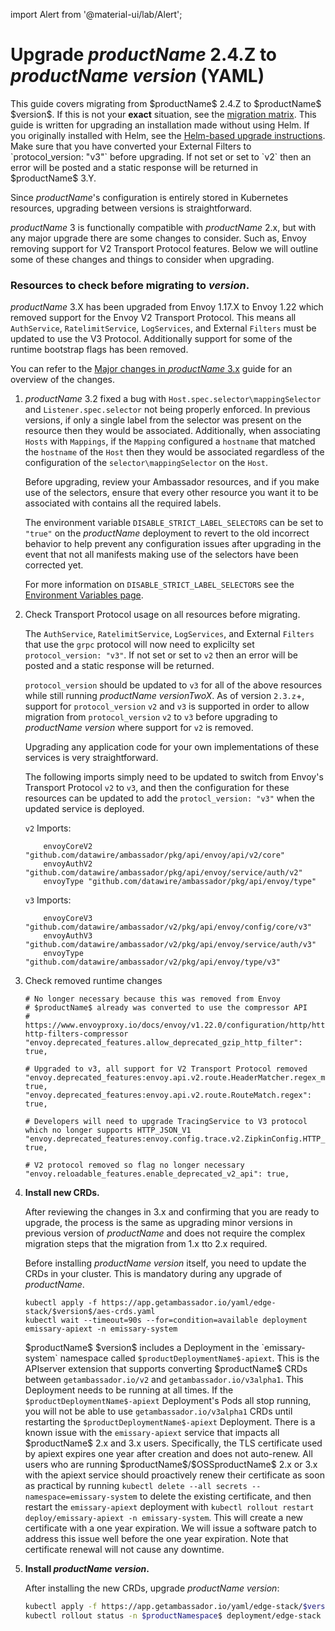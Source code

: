 import Alert from '@material-ui/lab/Alert';

# Upgrade $productName$ 2.4.Z to $productName$ $version$ (YAML)

<Alert severity="info">
  This guide covers migrating from $productName$ 2.4.Z to $productName$ $version$. If
  this is not your <b>exact</b> situation, see the <a href="../../../../migration-matrix">migration
  matrix</a>.
</Alert>

<Alert severity="warning">
  This guide is written for upgrading an installation made without using Helm.
  If you originally installed with Helm, see the <a href="../../../helm/edge-stack-2.4/edge-stack-3.2">Helm-based
  upgrade instructions</a>.
</Alert>

<Alert severity="warning">
  Make sure that you have converted your External Filters to `protocol_version: "v3"` before upgrading.
  If not set or set to `v2` then an error will be posted and a static response will be returned in $productName$ 3.Y.
</Alert>

Since $productName$'s configuration is entirely stored in Kubernetes resources, upgrading between
versions is straightforward.

$productName$ 3 is functionally compatible with $productName$ 2.x, but with any major upgrade there are some changes to consider. Such as, Envoy removing support for V2 Transport Protocol features. Below we will outline some of these changes and things to consider when upgrading.

### Resources to check before migrating to $version$.

$productName$ 3.X has been upgraded from Envoy 1.17.X to Envoy 1.22 which removed support for the Envoy V2 Transport Protocol. This means all `AuthService`, `RatelimitService`, `LogServices`, and External `Filters` must be updated to use the V3 Protocol. Additionally support for some of the runtime bootstrap flags has been removed.

You can refer to the [Major changes in $productName$ 3.x](../../../../../../about/changes-3.y/) guide for an overview of the changes.

1. $productName$ 3.2 fixed a bug with `Host.spec.selector\mappingSelector` and `Listener.spec.selector` not being properly enforced.
   In previous versions, if only a single label from the selector was present on the resource then they would be associated. Additionally, when associating `Hosts` with `Mappings`, if the `Mapping` configured a `hostname` that matched the `hostname` of the `Host` then they would be associated regardless of the configuration of the `selector\mappingSelector` on the `Host`.

   Before upgrading, review your Ambassador resources, and if you make use of the selectors, ensure that every other resource you want it to be associated with contains all the required labels.

   The environment variable `DISABLE_STRICT_LABEL_SELECTORS` can be set to `"true"` on the $productName$ deployment to revert to the
   old incorrect behavior to help prevent any configuration issues after upgrading in the event that not all manifests making use of the selectors have been corrected yet.

   For more information on `DISABLE_STRICT_LABEL_SELECTORS` see the [Environment Variables page](../../../../../running/environment).

2. Check Transport Protocol usage on all resources before migrating.

    The `AuthService`, `RatelimitService`, `LogServices`, and External `Filters` that use the `grpc` protocol will now need to explicilty set `protocol_version: "v3"`. If not set or set to `v2` then an error will be posted and a static response will be returned.

    `protocol_version` should be updated to `v3` for all of the above resources while still running $productName$ $versionTwoX$. As of version `2.3.z`+, support for `protocol_version` `v2` and `v3` is supported in order to allow migration from `protocol_version` `v2` to `v3` before upgrading to $productName$ $version$ where support for `v2` is removed.

    Upgrading any application code for your own implementations of these services is very straightforward.

    The following imports simply need to be updated to switch from Envoy's Transport Protocol `v2` to `v3`, and then the configuration for these resources can be updated to add the `protocl_version: "v3"` when the updated service is deployed.

    `v2` Imports:
    ```
	    envoyCoreV2 "github.com/datawire/ambassador/pkg/api/envoy/api/v2/core"
	    envoyAuthV2 "github.com/datawire/ambassador/pkg/api/envoy/service/auth/v2"
	    envoyType "github.com/datawire/ambassador/pkg/api/envoy/type"
    ```

    `v3` Imports:
    ```
	    envoyCoreV3 "github.com/datawire/ambassador/v2/pkg/api/envoy/config/core/v3"
	    envoyAuthV3 "github.com/datawire/ambassador/v2/pkg/api/envoy/service/auth/v3"
	    envoyType "github.com/datawire/ambassador/v2/pkg/api/envoy/type/v3"
    ```

3. Check removed runtime changes

   ```
   # No longer necessary because this was removed from Envoy
   # $productName$ already was converted to use the compressor API
   # https://www.envoyproxy.io/docs/envoy/v1.22.0/configuration/http/http_filters/compressor_filter#config-http-filters-compressor
   "envoy.deprecated_features.allow_deprecated_gzip_http_filter": true,

   # Upgraded to v3, all support for V2 Transport Protocol removed
   "envoy.deprecated_features:envoy.api.v2.route.HeaderMatcher.regex_match": true,
   "envoy.deprecated_features:envoy.api.v2.route.RouteMatch.regex": true,

   # Developers will need to upgrade TracingService to V3 protocol which no longer supports HTTP_JSON_V1
   "envoy.deprecated_features:envoy.config.trace.v2.ZipkinConfig.HTTP_JSON_V1": true,

   # V2 protocol removed so flag no longer necessary
   "envoy.reloadable_features.enable_deprecated_v2_api": true,
   ```

4. **Install new CRDs.**

   After reviewing the changes in 3.x and confirming that you are ready to upgrade, the process is the same as upgrading minor versions
   in previous version of $productName$ and does not require the complex migration steps that the migration from 1.x tto 2.x required.

   Before installing $productName$ $version$ itself, you need to update the CRDs in
   your cluster. This is mandatory during any upgrade of $productName$.

   ```
   kubectl apply -f https://app.getambassador.io/yaml/edge-stack/$version$/aes-crds.yaml
   kubectl wait --timeout=90s --for=condition=available deployment emissary-apiext -n emissary-system
   ```

   <Alert severity="info">
     $productName$ $version$ includes a Deployment in the `emissary-system` namespace
     called <code>$productDeploymentName$-apiext</code>. This is the APIserver extension
     that supports converting $productName$ CRDs between <code>getambassador.io/v2</code>
     and <code>getambassador.io/v3alpha1</code>. This Deployment needs to be running at
     all times.
   </Alert>

   <Alert severity="warning">
     If the <code>$productDeploymentName$-apiext</code> Deployment's Pods all stop running,
     you will not be able to use <code>getambassador.io/v3alpha1</code> CRDs until restarting
     the <code>$productDeploymentName$-apiext</code> Deployment.
   </Alert>

   <Alert severity="warning">
    There is a known issue with the <code>emissary-apiext</code> service that impacts all $productName$ 2.x and 3.x users. Specifically, the TLS certificate used by apiext expires one year after creation and does not auto-renew. All users who are running $productName$/$OSSproductName$ 2.x or 3.x with the apiext service should proactively renew their certificate as soon as practical by running <code>kubectl delete --all secrets --namespace=emissary-system</code> to delete the existing certificate, and then restart the <code>emissary-apiext</code> deployment with <code>kubectl rollout restart deploy/emissary-apiext -n emissary-system</code>.
    This will create a new certificate with a one year expiration. We will issue a software patch to address this issue well before the one year expiration. Note that certificate renewal will not cause any downtime.
   </Alert>

5. **Install $productName$ $version$.**

   After installing the new CRDs, upgrade $productName$ $version$:

   ```bash
   kubectl apply -f https://app.getambassador.io/yaml/edge-stack/$version$/aes.yaml && \
   kubectl rollout status -n $productNamespace$ deployment/edge-stack -w
   ```

